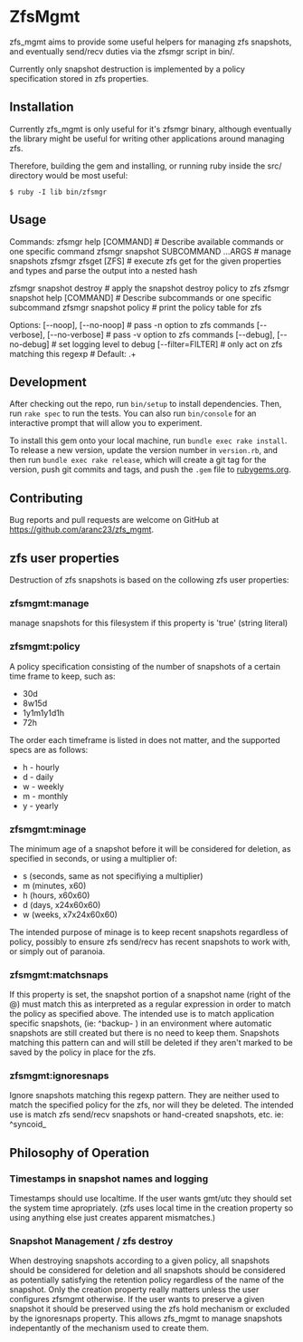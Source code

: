 # ZfsMgmt

zfs_mgmt aims to provide some useful helpers for managing zfs snapshots, and eventually send/recv duties via the zfsmgr script in bin/.

Currently only snapshot destruction is implemented by a policy specification stored in zfs properties.

## Installation

Currently zfs_mgmt is only useful for it's zfsmgr binary, although
eventually the library might be useful for writing other applications
around managing zfs.

Therefore, building the gem and installing, or running ruby inside the src/ directory would be most useful:

    $ ruby -I lib bin/zfsmgr

## Usage

Commands:
  zfsmgr help [COMMAND]               # Describe available commands or one specific command
  zfsmgr snapshot SUBCOMMAND ...ARGS  # manage snapshots
  zfsmgr zfsget [ZFS]                 # execute zfs get for the given properties and types and parse the output into a nested hash


  zfsmgr snapshot destroy         # apply the snapshot destroy policy to zfs
  zfsmgr snapshot help [COMMAND]  # Describe subcommands or one specific subcommand
  zfsmgr snapshot policy          # print the policy table for zfs

Options:
  [--noop], [--no-noop]        # pass -n option to zfs commands
  [--verbose], [--no-verbose]  # pass -v option to zfs commands
  [--debug], [--no-debug]      # set logging level to debug
  [--filter=FILTER]            # only act on zfs matching this regexp
                               # Default: .+



## Development

After checking out the repo, run `bin/setup` to install dependencies. Then, run `rake spec` to run the tests. You can also run `bin/console` for an interactive prompt that will allow you to experiment.

To install this gem onto your local machine, run `bundle exec rake install`. To release a new version, update the version number in `version.rb`, and then run `bundle exec rake release`, which will create a git tag for the version, push git commits and tags, and push the `.gem` file to [rubygems.org](https://rubygems.org).

## Contributing

Bug reports and pull requests are welcome on GitHub at https://github.com/aranc23/zfs_mgmt.

## zfs user properties

Destruction of zfs snapshots is based on the collowing zfs user properties:

### zfsmgmt:manage
manage snapshots for this filesystem if this property is 'true' (string literal)
 
### zfsmgmt:policy

A policy specification consisting of the number of snapshots of a certain time frame to keep, such as:

- 30d 
- 8w15d
- 1y1m1y1d1h
- 72h

The order each timeframe is listed in does not matter, and the supported specs are as follows:

- h - hourly
- d - daily
- w - weekly
- m - monthly
- y - yearly

### zfsmgmt:minage
The minimum age of a snapshot before it will be considered for
deletion, as specified in seconds, or using a multiplier of:

- s (seconds, same as not specifiying a multiplier)
- m (minutes, x60)
- h (hours, x60x60)
- d (days, x24x60x60)
- w (weeks, x7x24x60x60)

The intended purpose of minage is to keep recent snapshots regardless
of policy, possibly to ensure zfs send/recv has recent snapshots to
work with, or simply out of paranoia.

### zfsmgmt:matchsnaps
If this property is set, the snapshot portion of a snapshot name
(right of the @) must match this as interpreted as a regular
expression in order to match the policy as specified above.  The
intended use is to match application specific snapshots, (ie: ^backup-
) in an environment where automatic snapshots are still created but
there is no need to keep them. Snapshots matching this pattern can and
will still be deleted if they aren't marked to be saved by the policy
in place for the zfs.

### zfsmgmt:ignoresnaps
Ignore snapshots matching this regexp pattern.  They are neither used
to match the specified policy for the zfs, nor will they be deleted.
The intended use is match zfs send/recv snapshots or hand-created
snapshots, etc.  ie: ^syncoid_


## Philosophy of Operation

### Timestamps in snapshot names and logging
Timestamps should use localtime. If the user wants gmt/utc they should
set the system time apropriately.  (zfs uses local time in the
creation property so using anything else just creates apparent
mismatches.)

### Snapshot Management / zfs destroy
When destroying snapshots according to a given policy, all snapshots
should be considered for deletion and all snapshots should be
considered as potentially satisfying the retention policy regardless
of the name of the snapshot.  Only the creation property really
matters unless the user configures zfsmgmt otherwise.  If the user
wants to preserve a given snapshot it should be preserved using the
zfs hold mechanism or excluded by the ignoresnaps property.  This
allows zfs_mgmt to manage snapshots indepentantly of the mechanism
used to create them.

